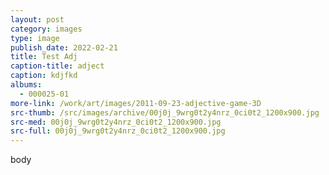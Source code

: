```yaml
---
layout: post
category: images
type: image
publish_date: 2022-02-21
title: Test Adj
caption-title: adject
caption: kdjfkd
albums:
  - 000025-01
more-link: /work/art/images/2011-09-23-adjective-game-3D
src-thumb: /src/images/archive/00j0j_9wrg0t2y4nrz_0ci0t2_1200x900.jpg
src-med: 00j0j_9wrg0t2y4nrz_0ci0t2_1200x900.jpg
src-full: 00j0j_9wrg0t2y4nrz_0ci0t2_1200x900.jpg
---
```

body